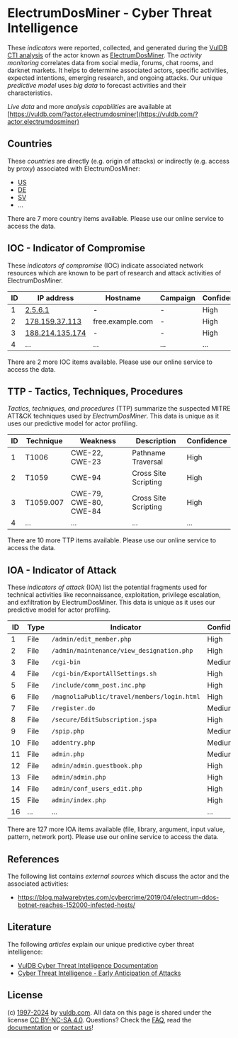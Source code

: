 # ElectrumDosMiner - Cyber Threat Intelligence

These _indicators_ were reported, collected, and generated during the [VulDB CTI analysis](https://vuldb.com/?kb.cti) of the actor known as [ElectrumDosMiner](https://vuldb.com/?actor.electrumdosminer). The _activity monitoring_ correlates data from social media, forums, chat rooms, and darknet markets. It helps to determine associated actors, specific activities, expected intentions, emerging research, and ongoing attacks. Our unique _predictive model_ uses _big data_ to forecast activities and their characteristics.

_Live data_ and more _analysis capabilities_ are available at [https://vuldb.com/?actor.electrumdosminer](https://vuldb.com/?actor.electrumdosminer)

## Countries

These _countries_ are directly (e.g. origin of attacks) or indirectly (e.g. access by proxy) associated with ElectrumDosMiner:

* [US](https://vuldb.com/?country.us)
* [DE](https://vuldb.com/?country.de)
* [SV](https://vuldb.com/?country.sv)
* ...

There are 7 more country items available. Please use our online service to access the data.

## IOC - Indicator of Compromise

These _indicators of compromise_ (IOC) indicate associated network resources which are known to be part of research and attack activities of ElectrumDosMiner.

ID | IP address | Hostname | Campaign | Confidence
-- | ---------- | -------- | -------- | ----------
1 | [2.5.6.1](https://vuldb.com/?ip.2.5.6.1) | - | - | High
2 | [178.159.37.113](https://vuldb.com/?ip.178.159.37.113) | free.example.com | - | High
3 | [188.214.135.174](https://vuldb.com/?ip.188.214.135.174) | - | - | High
4 | ... | ... | ... | ...

There are 2 more IOC items available. Please use our online service to access the data.

## TTP - Tactics, Techniques, Procedures

_Tactics, techniques, and procedures_ (TTP) summarize the suspected MITRE ATT&CK techniques used by _ElectrumDosMiner_. This data is unique as it uses our predictive model for actor profiling.

ID | Technique | Weakness | Description | Confidence
-- | --------- | -------- | ----------- | ----------
1 | T1006 | CWE-22, CWE-23 | Pathname Traversal | High
2 | T1059 | CWE-94 | Cross Site Scripting | High
3 | T1059.007 | CWE-79, CWE-80, CWE-84 | Cross Site Scripting | High
4 | ... | ... | ... | ...

There are 10 more TTP items available. Please use our online service to access the data.

## IOA - Indicator of Attack

These _indicators of attack_ (IOA) list the potential fragments used for technical activities like reconnaissance, exploitation, privilege escalation, and exfiltration by ElectrumDosMiner. This data is unique as it uses our predictive model for actor profiling.

ID | Type | Indicator | Confidence
-- | ---- | --------- | ----------
1 | File | `/admin/edit_member.php` | High
2 | File | `/admin/maintenance/view_designation.php` | High
3 | File | `/cgi-bin` | Medium
4 | File | `/cgi-bin/ExportAllSettings.sh` | High
5 | File | `/include/comm_post.inc.php` | High
6 | File | `/magnoliaPublic/travel/members/login.html` | High
7 | File | `/register.do` | Medium
8 | File | `/secure/EditSubscription.jspa` | High
9 | File | `/spip.php` | Medium
10 | File | `addentry.php` | Medium
11 | File | `admin.php` | Medium
12 | File | `admin/admin.guestbook.php` | High
13 | File | `admin/admin.php` | High
14 | File | `admin/conf_users_edit.php` | High
15 | File | `admin/index.php` | High
16 | ... | ... | ...

There are 127 more IOA items available (file, library, argument, input value, pattern, network port). Please use our online service to access the data.

## References

The following list contains _external sources_ which discuss the actor and the associated activities:

* https://blog.malwarebytes.com/cybercrime/2019/04/electrum-ddos-botnet-reaches-152000-infected-hosts/

## Literature

The following _articles_ explain our unique predictive cyber threat intelligence:

* [VulDB Cyber Threat Intelligence Documentation](https://vuldb.com/?kb.cti)
* [Cyber Threat Intelligence - Early Anticipation of Attacks](https://www.scip.ch/en/?labs.20201022)

## License

(c) [1997-2024](https://vuldb.com/?kb.changelog) by [vuldb.com](https://vuldb.com/?kb.about). All data on this page is shared under the license [CC BY-NC-SA 4.0](https://creativecommons.org/licenses/by-nc-sa/4.0/). Questions? Check the [FAQ](https://vuldb.com/?kb.faq), read the [documentation](https://vuldb.com/?kb) or [contact us](https://vuldb.com/?contact)!
